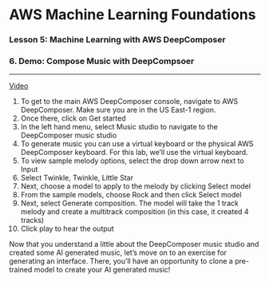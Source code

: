# AWS Machine Learning Foundations 

### Lesson 5: Machine Learning with AWS DeepComposer

### 6. Demo: Compose Music with DeepCompsoer

___

[Video](https://www.youtube.com/watch?time_continue=2&v=3kBxV56vIco&feature=emb_logo)

1. To get to the main AWS DeepComposer console, navigate to AWS DeepComposer. Make sure you are in the US East-1 region.
2. Once there, click on Get started
3. In the left hand menu, select Music studio to navigate to the DeepComposer music studio
4. To generate music you can use a virtual keyboard or the physical AWS DeepComposer keyboard. For this lab, we’ll use the virtual keyboard.
5. To view sample melody options, select the drop down arrow next to Input
6. Select Twinkle, Twinkle, Little Star
7. Next, choose a model to apply to the melody by clicking Select model
8. From the sample models, choose Rock and then click Select model
9. Next, select Generate composition. The model will take the 1 track melody and create a multitrack composition (in this case, it created 4 tracks)
10. Click play to hear the output

Now that you understand a little about the DeepComposer music studio and created some AI generated music, let’s move on to an exercise for generating an interface. There, you’ll have an opportunity to clone a pre-trained model to create your AI generated music!